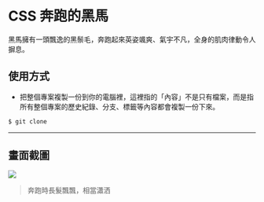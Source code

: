 # CSS 奔跑的黑馬

黑馬擁有一頭飄逸的黑鬃毛，奔跑起來英姿颯爽、氣宇不凡，全身的肌肉律動令人摒息。

## 使用方式
- 把整個專案複製一份到你的電腦裡，這裡指的「內容」不是只有檔案，而是指所有整個專案的歷史紀錄、分支、標籤等內容都會複製一份下來。
```sh
$ git clone
```

----

## 畫面截圖
![](https://i.imgur.com/i5N17xy.gif)
> 奔跑時長髮飄飄，相當瀟洒
